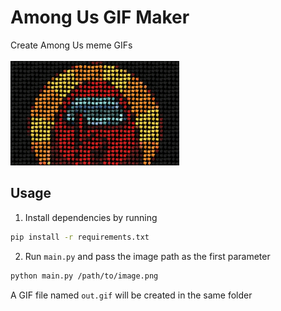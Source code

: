 # Among Us GIF Maker
Create Among Us meme GIFs<br /><br />
<img src="https://github.com/ujjujjuj/amongus-gif/raw/master/res/example.gif?raw=true" alt="example" width="270"/><br />

## Usage
1) Install dependencies by running
```sh
pip install -r requirements.txt
```
2) Run `main.py` and pass the image path as the first parameter
```sh
python main.py /path/to/image.png
```
A GIF file named `out.gif` will be created in the same folder
